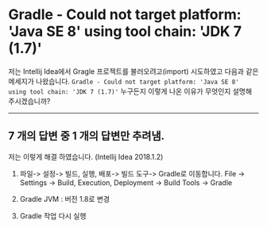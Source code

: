 # Gradle - Could not target platform: 'Java SE 8' using tool chain: 'JDK 7 (1.7)'

저는 Intellij Idea에서 Gragle 프로젝트를 불러오려고(import) 시도하였고 다음과 같은 메세지가 나왔습니다. `Gradle - Could not target platform: 'Java SE 8' using tool chain: 'JDK 7 (1.7)'` 누구든지 이렇게 나온 이유가 무엇인지 설명해 주시겠습니까?

---

## 7 개의 답변 중 1 개의 답변만 추려냄.

저는 이렇게 해결 하였습니다. (Intellij Idea 2018.1.2)

1) 파일-> 설정-> 빌드, 실행, 배포-> 빌드 도구-> Gradle로 이동합니다.
File -> Settings -> Build, Execution, Deployment -> Build Tools -> Gradle

2) Gradle JVM : 버전 1.8로 변경

3) Gradle 작업 다시 실행
